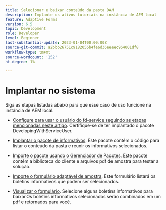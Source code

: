 ```yaml
---
title: Selecionar e baixar conteúdo da pasta DAM
description: Implante os ativos tutoriais na instância de AEM local
feature: Adaptive Forms
version: 6.5
topic: Development
role: Developer
level: Beginner
last-substantial-update: 2023-01-04T00:00:00Z
source-git-commit: a2bbb26751c9182056b4fe6d36eeeec964001df8
workflow-type: tm+mt
source-wordcount: '152'
ht-degree: 1%

---
```


# Implantar no sistema

Siga as etapas listadas abaixo para que esse caso de uso funcione na instância de AEM local.

* [Configure para usar o usuário do fd-service seguindo as etapas mencionadas neste artigo](https://experienceleague.adobe.com/docs/experience-manager-learn/forms/adaptive-forms/service-user-tutorial-develop.html?lang=en). Certifique-se de ter implantado o pacote DevelopingWithServiceUser.

* [Implantar o pacote de informativos](assets/Newsletters.core-1.0.0-SNAPSHOT.jar). Este pacote contém o código para listar o conteúdo da pasta e reunir os informativos selecionados.

* [Importe o pacote usando o Gerenciador de Pacotes](assets/newsletter.zip). Este pacote contém a biblioteca do cliente e arquivos pdf de amostra para testar a solução.

* [Importe o formulário adaptável de amostra](assets/sample-adaptive-form.zip). Este formulário listará os boletins informativos que podem ser selecionados.

* [Visualizar o formulário](http://localhost:4502/content/dam/formsanddocuments/downloadarchivednewsletters/jcr:content?wcmmode=disabled).
Selecione alguns boletins informativos para baixar.Os boletins informativos selecionados serão combinados em um pdf e retornados para você.




